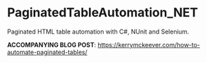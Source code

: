 # PaginatedTableAutomation_NET
Paginated HTML table automation with C#, NUnit and Selenium.

**ACCOMPANYING BLOG POST**: https://kerrymckeever.com/how-to-automate-paginated-tables/
